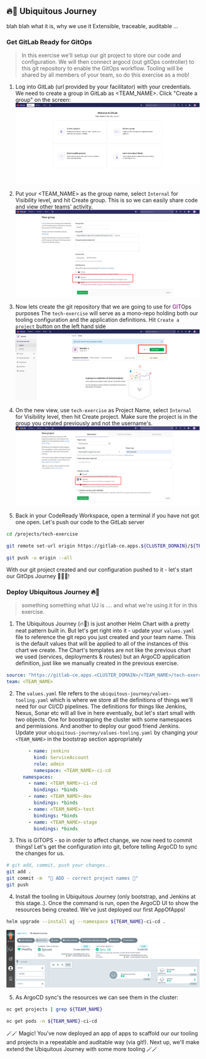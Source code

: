 ## 🔥🦄 Ubiquitous Journey
blah blah what it is, why we use it
Extensible, traceable, auditable ...
### Get GitLab Ready for GitOps
> In this exercise we'll setup our git project to store our code and configuration. We will then connect argocd (out gitOps controller) to this git repository to enable the GitOps workflow. Tooling will be shared by all members of your team, so do this exercise as a mob!
 
1. Log into GitLab (url provided by your facilitator) with your credentials. We need to create a group in GitLab as <TEAM_NAME>.  Click "Create a group" on the screen:
![gitlab-initial-login](images/gitlab-initial-login.png)

2. Put your <TEAM_NAME> as the group name, select `Internal` for Visibility level, and hit Create group. This is so we can easily share code and view other teams' activity.
![gitlab-create-group](images/gitlab-create-group.png)

3. Now lets create the git repository that we are going to use for <span style="color:purple;" >GIT</span>Ops purposes The `tech-exercise` will serve as a mono-repo holding both our tooling configuration and the application definitions. Hit `Create a project` button on the left hand side
![gitlab-new-project](images/gitlab-new-project.png)
 
4. On the new view, use `tech-exercise` as Project Name, select `Internal` for Visibility level, then hit Create project. Make sure the project is in the group you created previously and not the username's.
![gitlab-new-project](images/gitlab-new-project-2.png)

5. Back in your CodeReady Workspace, open a terminal if you have not got one open. Let's push our code to the GitLab server
```bash
cd /projects/tech-exercise
```
```bash
git remote set-url origin https://gitlab-ce.apps.${CLUSTER_DOMAIN}/${TEAM_NAME}/tech-exercise.git
```
```bash
git push -u origin --all
```

With our git project created and our configuration pushed to it - let's start our GitOps Journey 🧙‍♀️🦄!

### Deploy Ubiquitous Journey 🔥🦄
> something something what UJ is .... and what we're using it for in this exercise.

1. The Ubiquitous Journey (🔥🦄) is just another Helm Chart with a pretty neat pattern built in. But let's get right into it - update your `values.yaml` file to reference the git repo you just created and your team name. This is the default values that will be applied to all of the instances of this chart we create. The Chart's templates are not like the previous chart we used (services, deployments & routes) but an ArgoCD application definition, just like we manually created in the previous exercise.
```yaml
source: "https://gitlab-ce.apps.<CLUSTER_DOMAIN>/<TEAM_NAME>/tech-exercise.git"
team: <TEAM_NAME>
```

2. The `values.yaml` file refers to the `ubiquitous-journey/values-tooling.yaml` which is where we store all the definitions of things we'll need for our CI/CD pipelines. The definitions for things like Jenkins, Nexus, Sonar etc will all live in here eventually, but let's start small with two objects. One for boostrapping the cluster with some namespaces and permissions. And another to deploy our good friend Jenkins. Update your `ubiquitous-journey/values-tooling.yaml` by changing your `<TEAM_NAME>` in the bootstrap section appropriately
```yaml
        - name: jenkins
          kind: ServiceAccount
          role: admin
          namespace: <TEAM_NAME>-ci-cd
      namespaces:
        - name: <TEAM_NAME>-ci-cd
          bindings: *binds
        - name: <TEAM_NAME>-dev
          bindings: *binds
        - name: <TEAM_NAME>-test
          bindings: *binds
        - name: <TEAM_NAME>-stage
          bindings: *binds
```

3. This is GITOPS - so in order to affect change, we now need to commit things! Let's get the configuration into git, before telling ArgoCD to sync the changes for us.
```bash
# git add, commit, push your changes..
git add .
git commit -m  "🦆 ADD - correct project names 🦆" 
git push 
```

4. Install the tooling in Ubiquitous Journey (only bootstrap, and Jenkins at this stage..). Once the command is run, open the ArgoCD UI to show the resources being created. We've just deployed our first AppOfApps!
```bash
helm upgrade --install uj --namespace ${TEAM_NAME}-ci-cd .
```
![argocd-bootrstrap-tooling](./images/argocd-bootstrap-tooling.png)

5. As ArgoCD sync's the resources we can see them in the cluster:
```bash
oc get projects | grep ${TEAM_NAME}
```
```bash
oc get pods -n ${TEAM_NAME}-ci-cd
```

🪄🪄 Magic! You've now deployed an app of apps to scaffold our our tooling and projects in a repeatable and auditable way (via git!). Next up, we'll make extend the Ubiquitous Journey with some more tooling 🪄🪄
